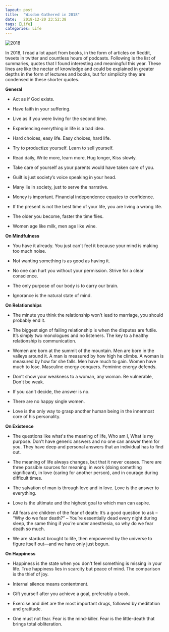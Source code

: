 ```yaml
---
layout: post
title:  "Wisdom Gathered in 2018"
date:   2018-12-20 23:52:38
tags: [Life]
categories: Life
---
```


<img src="https://i.imgur.com/6oPTzTu.jpg" alt="2018">


In 2018, I read a lot apart from books, in the form of articles on Reddit, tweets in twitter and countless hours of podcasts. Following is the list of summaries, quotes that I found interesting and meaningful this year. These lines are like the nectar of knowledge and could be explained in greater depths in the form of lectures and books, but for simplicity they are condensed in these shorter quotes.

**General**

- Act as if God exists.

- Have faith in your suffering.

- Live as if you were living for the second time.

- Experiencing everything in life is a bad idea.

- Hard choices, easy life. Easy choices, hard life.

- Try to productize yourself. Learn to sell yourself.

- Read daily, Write more, learn more, Hug longer, Kiss slowly.

- Take care of yourself as your parents would have taken care of you.

- Guilt is just society’s voice speaking in your head.

- Many lie in society, just to serve the narrative.

- Money is important. Financial independence equates to confidence.

- If the present is not the best time of your life, you are living a wrong life.

- The older you become, faster the time flies.

- Women age like milk, men age like wine.

**On Mindfulness**

- You have it already. You just can't feel it because your mind is making too much noise.

- Not wanting something is as good as having it.

- No one can hurt you without your permission. Strive for a clear conscience.

- The only purpose of our body is to carry our brain.

- Ignorance is the natural state of mind.

**On Relationships**

- The minute you think the relationship won’t lead to marriage, you should probably end it.

- The biggest sign of failing relationship is when the disputes are futile. It’s simply two monologues and no listeners. The key to a healthy relationship is communication.

- Women are born at the summit of the mountain. Men are born in the valleys around it. A man is measured by how high he climbs. A woman is measured by how far she falls. Men have much to gain. Women have much to lose. Masculine energy conquers. Feminine energy defends.

- Don’t show your weakness to a woman,  any woman. Be vulnerable, Don't be weak.

- If you can't decide, the answer is no.

- There are no happy single women.

- Love is the only way to grasp another human being in the innermost core of his personality.

**On Existence**

- The questions like what's the meaning of life, Who am I, What is my purpose. Don't have generic answers and no one can answer them for you. They have deep and personal answers that an individual has to find out.

- The meaning of life always changes, but that it never ceases. There are three possible sources for meaning: in work (doing something significant), in love (caring for another person), and in courage during difficult times.

- The salvation of man is through love and in love. Love is the answer to everything.

- Love is the ultimate and the highest goal to which man can aspire.

- All fears are children of the fear of death: It’s a good question to ask – “Why do we fear death?” – You’re essentially dead every night during sleep, the same thing if you’re under anesthesia, so why do we fear death so much.

- We are stardust brought to life, then empowered by the universe to figure itself out—and we have only just begun.

**On Happiness**

- Happiness is the state when you don't feel something is missing in your life. True happiness lies in scarcity but peace of mind. The comparison is the thief of joy.

- Internal silence means contentment.

- Gift yourself after you achieve a goal, preferably a book.

- Exercise and diet are the most important drugs, followed by meditation and gratitude.

- One must not fear. Fear is the mind-killer. Fear is the little-death that brings total obliteration.
